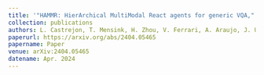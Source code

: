 ```yaml
---
title: '"HAMMR: HierArchical MultiModal React agents for generic VQA,"'
collection: publications
authors: L. Castrejon, T. Mensink, H. Zhou, V. Ferrari, A. Araujo, J. Uijlings
paperurl: https://arxiv.org/abs/2404.05465
papername: Paper
venue: arXiv:2404.05465
datename: Apr. 2024
---
```

